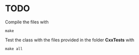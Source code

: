 # TODO

Compile the files with
```
make
```

Test the class with the files provided in the folder __CxxTests__ with
```
make all
```
